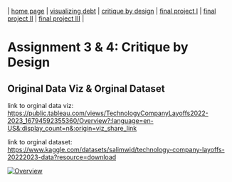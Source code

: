 | [home page](https://cmustudent.github.io/tswd-portfolio-templates/) | [visualizing debt](visualizing-government-debt) | [critique by design](critique-by-design) | [final project I](final-project-part-one) | [final project II](final-project-part-two) | [final project III](final-project-part-three) |

# Assignment 3 & 4: Critique by Design
## Original Data Viz & Orginal Dataset
link to orginal data viz: https://public.tableau.com/views/TechnologyCompanyLayoffs2022-2023_16794592355360/Overview?:language=en-US&:display_count=n&:origin=viz_share_link

link to orginal dataset: https://www.kaggle.com/datasets/salimwid/technology-company-layoffs-20222023-data?resource=download

<div class='tableauPlaceholder' id='viz1695223146748' style='position: relative'><noscript><a href='#'><img alt='Overview ' src='https:&#47;&#47;public.tableau.com&#47;static&#47;images&#47;Te&#47;TechnologyCompanyLayoffs2022-2023_16794592355360&#47;Overview&#47;1_rss.png' style='border: none' /></a></noscript><object class='tableauViz'  style='display:none;'><param name='host_url' value='https%3A%2F%2Fpublic.tableau.com%2F' /> <param name='embed_code_version' value='3' /> <param name='path' value='views&#47;TechnologyCompanyLayoffs2022-2023_16794592355360&#47;Overview?:language=en-US&amp;:embed=true' /> <param name='toolbar' value='yes' /><param name='static_image' value='https:&#47;&#47;public.tableau.com&#47;static&#47;images&#47;Te&#47;TechnologyCompanyLayoffs2022-2023_16794592355360&#47;Overview&#47;1.png' /> <param name='animate_transition' value='yes' /><param name='display_static_image' value='yes' /><param name='display_spinner' value='yes' /><param name='display_overlay' value='yes' /><param name='display_count' value='yes' /><param name='language' value='en-US' /></object></div>                <script type='text/javascript'>                    var divElement = document.getElementById('viz1695223146748');                    var vizElement = divElement.getElementsByTagName('object')[0];                    if ( divElement.offsetWidth > 800 ) { vizElement.style.width='1440px';vizElement.style.height='827px';} else if ( divElement.offsetWidth > 500 ) { vizElement.style.width='1440px';vizElement.style.height='827px';} else { vizElement.style.width='100%';vizElement.style.height='1327px';}                     var scriptElement = document.createElement('script');                    scriptElement.src = 'https://public.tableau.com/javascripts/api/viz_v1.js';                    vizElement.parentNode.insertBefore(scriptElement, vizElement);                </script>
